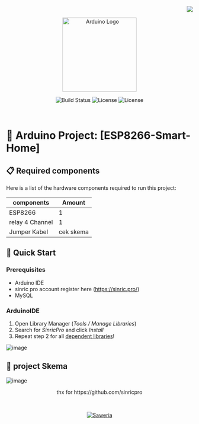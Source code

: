 <img align="right" src="https://visitor-badge.laobi.icu/badge?page_id=Farhanadeata.ESP8266-Smart-Homer" />

<br>

<p align="center">
  <img src="https://upload.wikimedia.org/wikipedia/commons/8/87/Arduino_Logo.svg" alt="Arduino Logo" width="200">
</p>

<p align="center">
 
  <img src="https://img.shields.io/badge/Build-passing-brightgreen?style=flat-square" alt="Build Status">
    
  <img src="https://img.shields.io/badge/License-MIT-blue?style=flat-square" alt="License">

  <img src="https://img.shields.io/badge/Platform-Espressif8266-orange" alt="License">
</p>
<br>


# 📡 Arduino Project: [ESP8266-Smart-Home]

## 📋 Required components
Here is a list of the hardware components required to run this project:

| components              | Amount  |
|-----------------------|---------|
| ESP8266           | 1       |
| relay 4 Channel  | 1|
| Jumper Kabel           | cek skema       |

## 🚀 Quick Start  

### Prerequisites  

- Arduino IDE 
- sinric pro account register here (https://sinric.pro/)
- MySQL

### ArduinoIDE
1. Open Library Manager (*Tools / Manage Libraries*)  
2. Search for *SinricPro* and click *Install*  
3. Repeat step 2 for all [dependent libraries](#dependencies)!

![image](https://github.com/user-attachments/assets/db8f9210-eb86-4127-b539-9933c6478bad)


## 📸 project Skema

![image](https://github.com/user-attachments/assets/390fe136-cda4-4cbb-bfc1-138e1aa85313)


<p align="center"> thx for https://github.com/sinricpro </p>



</div>
<br>
<p align="center"> <a href="https://saweria.co/Farhanadeata" target="_blank"> <img src="https://img.shields.io/badge/Support_on-Saweria-FF5E00?style=for-the-badge&logo=saweria" alt="Saweria"> </a>








